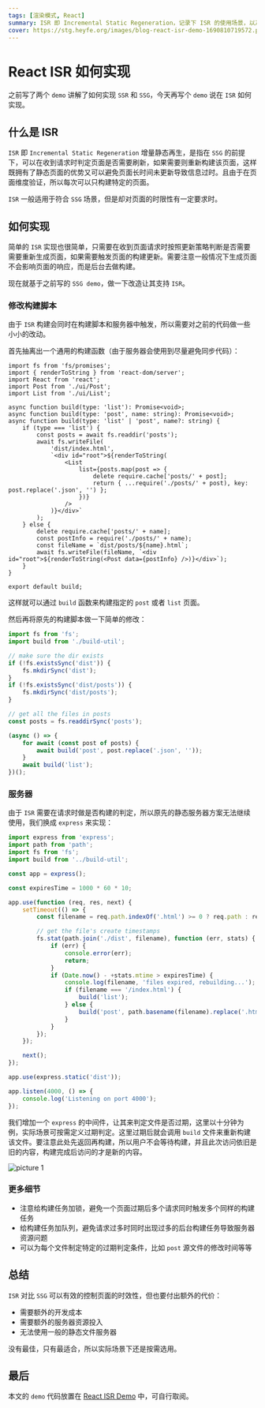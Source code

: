 ```yaml
---
tags: [渲染模式, React]
summary: ISR 即 Incremental Static Regeneration，记录下 ISR 的使用场景，以及如何实现。
cover: https://stg.heyfe.org/images/blog-react-isr-demo-1690810719572.png
---
```


# React ISR 如何实现

之前写了两个 `demo` 讲解了如何实现 `SSR` 和 `SSG`，今天再写个 `demo` 说在 `ISR` 如何实现。

## 什么是 ISR

`ISR` 即 `Incremental Static Regeneration` 增量静态再生，是指在 `SSG` 的前提下，可以在收到请求时判定页面是否需要刷新，如果需要则重新构建该页面，这样既拥有了静态页面的优势又可以避免页面长时间未更新导致信息过时。且由于在页面维度验证，所以每次可以只构建特定的页面。

`ISR` 一般适用于符合 `SSG` 场景，但是却对页面的时限性有一定要求时。

## 如何实现

简单的 `ISR` 实现也很简单，只需要在收到页面请求时按照更新策略判断是否需要需要重新生成页面，如果需要触发页面的构建更新。需要注意一般情况下生成页面不会影响页面的响应，而是后台去做构建。

现在就基于之前写的 `SSG demo`，做一下改造让其支持 `ISR`。

### 修改构建脚本

由于 `ISR` 构建会同时在构建脚本和服务器中触发，所以需要对之前的代码做一些小小的改动。

首先抽离出一个通用的构建函数（由于服务器会使用到尽量避免同步代码）：

```tsx
import fs from 'fs/promises';
import { renderToString } from 'react-dom/server';
import React from 'react';
import Post from './ui/Post';
import List from './ui/List';

async function build(type: 'list'): Promise<void>;
async function build(type: 'post', name: string): Promise<void>;
async function build(type: 'list' | 'post', name?: string) {
    if (type === 'list') {
        const posts = await fs.readdir('posts');
        await fs.writeFile(
            'dist/index.html',
            `<div id="root">${renderToString(
                <List
                    list={posts.map(post => {
                        delete require.cache['posts/' + post];
                        return { ...require('./posts/' + post), key: post.replace('.json', '') };
                    })}
                />
            )}</div>`
        );
    } else {
        delete require.cache['posts/' + name];
        const postInfo = require('./posts/' + name);
        const fileName = `dist/posts/${name}.html`;
        await fs.writeFile(fileName, `<div id="root">${renderToString(<Post data={postInfo} />)}</div>`);
    }
}

export default build;
```

这样就可以通过 `build` 函数来构建指定的 `post` 或者 `list` 页面。

然后再将原先的构建脚本做一下简单的修改：

```ts
import fs from 'fs';
import build from './build-util';

// make sure the dir exists
if (!fs.existsSync('dist')) {
    fs.mkdirSync('dist');
}
if (!fs.existsSync('dist/posts')) {
    fs.mkdirSync('dist/posts');
}

// get all the files in posts
const posts = fs.readdirSync('posts');

(async () => {
    for await (const post of posts) {
        await build('post', post.replace('.json', ''));
    }
    await build('list');
})();
```

### 服务器

由于 `ISR` 需要在请求时做是否构建的判定，所以原先的静态服务器方案无法继续使用，我们换成 `express` 来实现：

```typescript
import express from 'express';
import path from 'path';
import fs from 'fs';
import build from '../build-util';

const app = express();

const expiresTime = 1000 * 60 * 10;

app.use(function (req, res, next) {
    setTimeout(() => {
        const filename = req.path.indexOf('.html') >= 0 ? req.path : req.path + 'index.html';

        // get the file's create timestamps
        fs.stat(path.join('./dist', filename), function (err, stats) {
            if (err) {
                console.error(err);
                return;
            }
            if (Date.now() - +stats.mtime > expiresTime) {
                console.log(filename, 'files expired, rebuilding...');
                if (filename === '/index.html') {
                    build('list');
                } else {
                    build('post', path.basename(filename).replace('.html', ''));
                }
            }
        });
    });

    next();
});

app.use(express.static('dist'));

app.listen(4000, () => {
    console.log('Listening on port 4000');
});
```

我们增加一个 `express` 的中间件，让其来判定文件是否过期，这里以十分钟为例，实际场景可按需定义过期判定。这里过期后就会调用 `build` 文件来重新构建该文件。要注意此处先返回再构建，所以用户不会等待构建，并且此次访问依旧是旧的内容，构建完成后访问的才是新的内容。

![picture 1](https://stg.heyfe.org/images/blog-isr-react-demo-1687878476704.png)

### 更多细节

-   注意给构建任务加锁，避免一个页面过期后多个请求同时触发多个同样的构建任务
-   给构建任务加队列，避免请求过多时同时出现过多的后台构建任务导致服务器资源问题
-   可以为每个文件制定特定的过期判定条件，比如 `post` 源文件的修改时间等等

## 总结

`ISR` 对比 `SSG` 可以有效的控制页面的时效性，但也要付出额外的代价：

-   需要额外的开发成本
-   需要额外的服务器资源投入
-   无法使用一般的静态文件服务器

没有最佳，只有最适合，所以实际场景下还是按需选用。

## 最后

本文的 `demo` 代码放置在 [React ISR Demo](https://github.com/ZxBing0066/playground-public/tree/master/react-isr) 中，可自行取阅。
